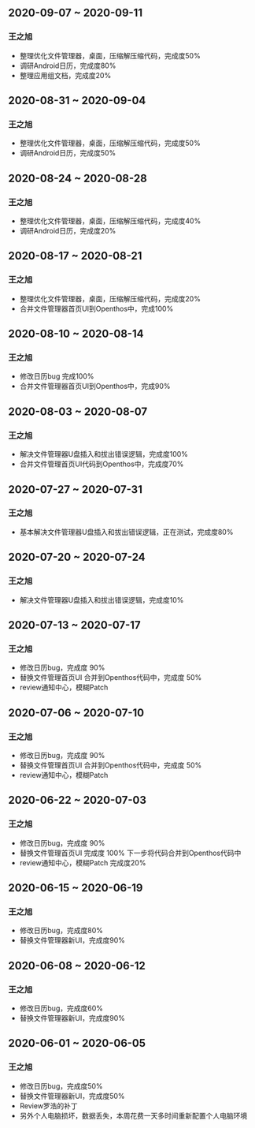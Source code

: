 ## 2020-09-07 ~ 2020-09-11
### 王之旭
- 整理优化文件管理器，桌面，压缩解压缩代码，完成度50%
- 调研Android日历，完成度80%
- 整理应用组文档，完成度20%

## 2020-08-31 ~ 2020-09-04
### 王之旭
- 整理优化文件管理器，桌面，压缩解压缩代码，完成度50%
- 调研Android日历，完成度50%

## 2020-08-24 ~ 2020-08-28
### 王之旭
- 整理优化文件管理器，桌面，压缩解压缩代码，完成度40%
- 调研Android日历，完成度20%

## 2020-08-17 ~ 2020-08-21
### 王之旭
- 整理优化文件管理器，桌面，压缩解压缩代码，完成度20%
- 合并文件管理器首页UI到Openthos中，完成100%

## 2020-08-10 ~ 2020-08-14
### 王之旭
- 修改日历bug 完成100%
- 合并文件管理器首页UI到Openthos中，完成90%

## 2020-08-03 ~ 2020-08-07
### 王之旭
- 解决文件管理器U盘插入和拔出错误逻辑，完成度100%
- 合并文件管理首页UI代码到Openthos中，完成度70%

## 2020-07-27 ~ 2020-07-31
### 王之旭
- 基本解决文件管理器U盘插入和拔出错误逻辑，正在测试，完成度80%

## 2020-07-20 ~ 2020-07-24
### 王之旭
- 解决文件管理器U盘插入和拔出错误逻辑，完成度10%

## 2020-07-13 ~ 2020-07-17
### 王之旭
- 修改日历bug，完成度 90%
- 替换文件管理首页UI 合并到Openthos代码中，完成度 50%
- review通知中心，模糊Patch

## 2020-07-06 ~ 2020-07-10
### 王之旭
- 修改日历bug，完成度 90%
- 替换文件管理首页UI 合并到Openthos代码中，完成度 50%
- review通知中心，模糊Patch

## 2020-06-22 ~ 2020-07-03
### 王之旭
- 修改日历bug，完成度 90%
- 替换文件管理首页UI 完成度 100% 下一步将代码合并到Openthos代码中
- review通知中心，模糊Patch 完成度20%

## 2020-06-15 ~ 2020-06-19
### 王之旭
- 修改日历bug，完成度80%
- 替换文件管理器新UI，完成度90%

## 2020-06-08 ~ 2020-06-12
### 王之旭
- 修改日历bug，完成度60%
- 替换文件管理器新UI，完成度90%

## 2020-06-01 ~ 2020-06-05
### 王之旭
- 修改日历bug，完成度50%
- 替换文件管理器新UI，完成度50%
- Review罗浩的补丁
- 另外个人电脑损坏，数据丢失，本周花费一天多时间重新配置个人电脑环境



